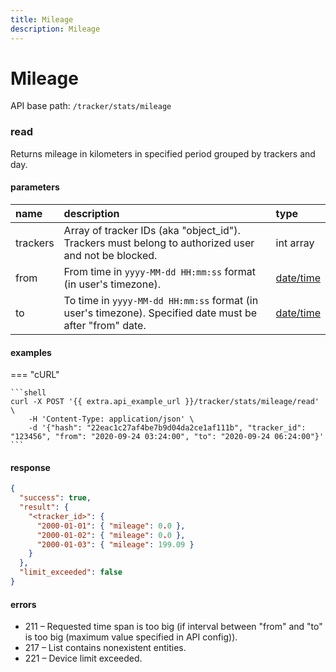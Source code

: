 ```yaml
---
title: Mileage
description: Mileage
---
```


# Mileage

API base path: `/tracker/stats/mileage`

### read

Returns mileage in kilometers in specified period grouped by trackers and day.

#### parameters

| name | description | type|
| :------ | :------ | :----- |
| trackers | Array of tracker IDs (aka "object_id"). Trackers must belong to authorized user and not be blocked. | int array |
| from | From time in `yyyy-MM-dd HH:mm:ss` format (in user's timezone). | [date/time](../../../../getting-started.md#data-types) |
| to | To time in `yyyy-MM-dd HH:mm:ss` format (in user's timezone). Specified date must be after "from" date. | [date/time](../../../../getting-started.md#data-types) |

#### examples

=== "cURL"

    ```shell
    curl -X POST '{{ extra.api_example_url }}/tracker/stats/mileage/read' \
        -H 'Content-Type: application/json' \ 
        -d '{"hash": "22eac1c27af4be7b9d04da2ce1af111b", "tracker_id": "123456", "from": "2020-09-24 03:24:00", "to": "2020-09-24 06:24:00"}'
    ```

#### response

```json
{
  "success": true,
  "result": {
    "<tracker_id>": {
      "2000-01-01": { "mileage": 0.0 },
      "2000-01-02": { "mileage": 0.0 },
      "2000-01-03": { "mileage": 199.09 }
    }
  },
  "limit_exceeded": false
}
```

#### errors

* 211 – Requested time span is too big (if interval between "from" and "to" is too big (maximum value specified in API config)).
* 217 – List contains nonexistent entities.
* 221 – Device limit exceeded.
